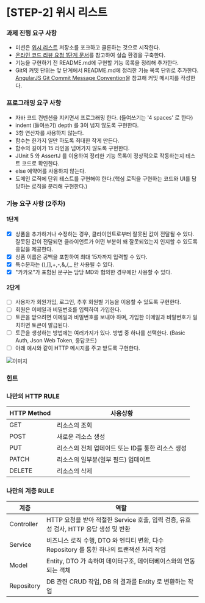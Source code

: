 # [STEP-2] 위시 리스트

### 과제 진행 요구 사항

- 미션은 [위시 리스트](https://github.com/kakao-tech-campus-2nd-step2/spring-gift-wishlist) 저장소를 포크하고 클론하는 것으로 시작한다.
- [온라인 코드 리뷰 요청 1단계 문서](https://github.com/next-step/nextstep-docs/blob/master/codereview/review-step1.md)를 참고하여 실습 환경을
  구축한다.
- 기능을 구현하기 전 README.md에 구현할 기능 목록을 정리해 추가한다.
- Git의 커밋 단위는 앞 단계에서 README.md에 정리한 기능 목록 단위로
  추가한다. [AngularJS Git Commit Message Convention](https://gist.github.com/stephenparish/9941e89d80e2bc58a153)을 참고해 커밋
  메시지를 작성한다.

### 프로그래밍 요구 사항

- 자바 코드 컨벤션을 지키면서 프로그래밍 한다. (들여쓰기는 '4 spaces' 로 한다)
- indent (들여쓰기) depth 를 3이 넘지 않도록 구현한다.
- 3항 연산자를 사용하지 않는다.
- 함수는 한가지 일만 하도록 최대한 작게 만든다.
- 함수의 길이가 15 라인을 넘어가지 않도록 구현한다.
- JUnit 5 와 AssertJ 를 이용하여 정리한 기능 목록이 정상적으로 작동하는지 테스트 코드로 확인한다.
- else 예약어를 사용하지 않는다.
- 도메인 로직에 단위 테스트를 구현해야 한다.(핵심 로직을 구현하는 코드와 UI를 담당하는 로직을 분리해 구현한다.)

### 기능 요구 사항 (2주차)

#### 1단계
- [X] 상품을 추가하거나 수정하는 경우, 클라이언트로부터 잘못된 값이 전달될 수 있다. 잘못된 값이 전달되면 클라이언트가 어떤 부분이 왜 잘못되었는지 인지할 수 있도록 응답을 제공한다.
- [X] 상품 이름은 공백을 포함하여 최대 15자까지 입력할 수 있다.
- [X] 특수문자는 (),[],+,-,&,/,_ 만 사용될 수 있다.
- [X] "카카오"가 포함된 문구는 담당 MD와 협의한 경우에만 사용할 수 있다.

#### 2단계
- [ ] 사용자가 회원가입, 로그인, 추후 회원별 기능을 이용할 수 있도록 구현한다.
- [ ] 회원은 이메일과 비밀번호를 입력하여 가입한다.
- [ ] 토큰을 받으려면 이메일과 비밀번호를 보내야 하며, 가입한 이메일과 비밀번호가 일치하면 토큰이 발급된다.
- [ ] 토큰을 생성하는 방법에는 여러가지가 있다. 방법 중 하나를 선택한다. (Basic Auth, Json Web Token, 응답코드)
- [ ] 아래 예시와 같이 HTTP 메시지를 주고 받도록 구현한다.

![이미지](https://github.com/yunjunghun0116/codetree-TILs/assets/76200940/13f047c0-d6b6-491e-827d-21dc46dd99bb)

### 힌트

### 나만의 HTTP RULE
| HTTP Method | 사용상황                          |
|-------------|-------------------------------|
| GET         | 리소스의 조회                       |
| POST        | 새로운 리소스 생성                    |
| PUT         | 리소스의 전체 업데이트 또는 ID를 통한 리소스 생성 |
| PATCH       | 리소스의 일부분(일부 필드) 업데이트          |
| DELETE      | 리소스의 삭제                       |

### 나만의 계층 RULE
| 계층         | 역할                                                          |
|------------|-------------------------------------------------------------|
| Controller | HTTP 요청을 받아 적절한 Service 호출, 입력 검증, 유효성 검사, HTTP 응답 생성 및 반환  |
| Service    | 비즈니스 로직 수행, DTO 와 엔티티 변환, 다수 Repository 를 통한 하나의 트랜잭션 처리 작업 |
| Model      | Entity, DTO 가 속하며 데이터구조, 데이터베이스와의 연동되는 객체                   |
| Repository | DB 관련 CRUD 작업, DB 의 결과를 Entity 로 변환하는 작업                    |
